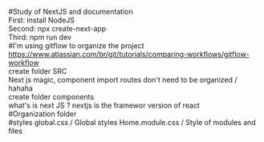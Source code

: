 #Study of NextJS and documentation
<br>
First: install NodeJS 
<br>
Second: npx create-next-app 
<br>
Third: npm run dev
<br>
#I'm using gitflow to organize the project
https://www.atlassian.com/br/git/tutorials/comparing-workflows/gitflow-workflow
<br>
create folder SRC 
<br>
Next js magic, component import routes don't need to be organized / hahaha
<br>
create folder components
<br>
what's is next JS ? nextjs is the framewor version of react
<br>
#Organization folder
<br>
#styles
global.css / Global styles
Home.module.css / Style of modules and files
